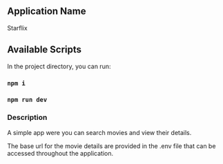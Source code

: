 ## Application Name

Starflix

## Available Scripts

In the project directory, you can run:

### `npm i`

### `npm run dev`

### Description

A simple app were you can search movies and view their details.

The base url for the movie details are provided in the .env file that can be accessed throughout the application.
